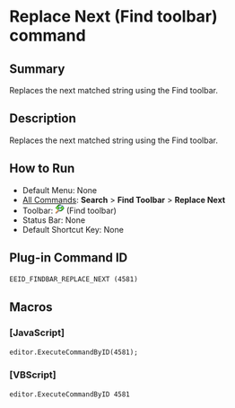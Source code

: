 # Replace Next (Find toolbar) command

## Summary

Replaces the next matched string using the Find toolbar.

## Description

Replaces the next matched string using the Find toolbar.

## How to Run

- Default Menu: None
- [All Commands](../tools/all_commands): **Search**
\> **Find Toolbar** \> **Replace Next**
- Toolbar: ![](../../images/replace.gif) (Find toolbar)
- Status Bar: None
- Default Shortcut Key: None

## Plug-in Command ID

```
EEID_FINDBAR_REPLACE_NEXT (4581)
```

## Macros

### \[JavaScript\]

```
editor.ExecuteCommandByID(4581);
```

### \[VBScript\]

```
editor.ExecuteCommandByID 4581
```
